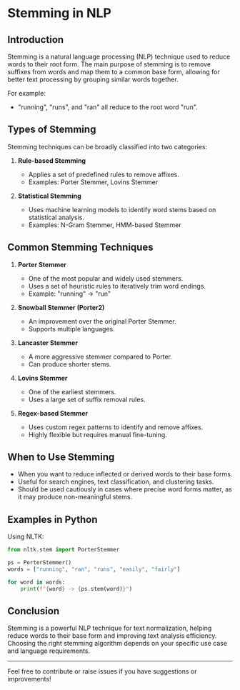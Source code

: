 # Stemming in NLP

## Introduction
Stemming is a natural language processing (NLP) technique used to reduce words to their root form. The main purpose of stemming is to remove suffixes from words and map them to a common base form, allowing for better text processing by grouping similar words together.

For example:
- "running", "runs", and "ran" all reduce to the root word "run".

## Types of Stemming
Stemming techniques can be broadly classified into two categories:

1. **Rule-based Stemming**
   - Applies a set of predefined rules to remove affixes.
   - Examples: Porter Stemmer, Lovins Stemmer

2. **Statistical Stemming**
   - Uses machine learning models to identify word stems based on statistical analysis.
   - Examples: N-Gram Stemmer, HMM-based Stemmer

## Common Stemming Techniques

1. **Porter Stemmer**
   - One of the most popular and widely used stemmers.
   - Uses a set of heuristic rules to iteratively trim word endings.
   - Example: "running" -> "run"

2. **Snowball Stemmer (Porter2)**
   - An improvement over the original Porter Stemmer.
   - Supports multiple languages.

3. **Lancaster Stemmer**
   - A more aggressive stemmer compared to Porter.
   - Can produce shorter stems.

4. **Lovins Stemmer**
   - One of the earliest stemmers.
   - Uses a large set of suffix removal rules.

5. **Regex-based Stemmer**
   - Uses custom regex patterns to identify and remove affixes.
   - Highly flexible but requires manual fine-tuning.

## When to Use Stemming
- When you want to reduce inflected or derived words to their base forms.
- Useful for search engines, text classification, and clustering tasks.
- Should be used cautiously in cases where precise word forms matter, as it may produce non-meaningful stems.

## Examples in Python
Using NLTK:

```python
from nltk.stem import PorterStemmer

ps = PorterStemmer()
words = ["running", "ran", "runs", "easily", "fairly"]

for word in words:
    print(f"{word} -> {ps.stem(word)}")
```

## Conclusion
Stemming is a powerful NLP technique for text normalization, helping reduce words to their base form and improving text analysis efficiency. Choosing the right stemming algorithm depends on your specific use case and language requirements.

---

Feel free to contribute or raise issues if you have suggestions or improvements!

